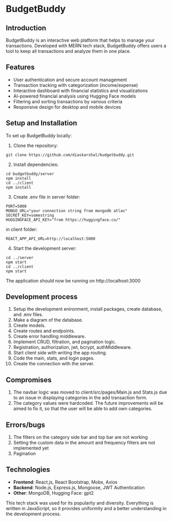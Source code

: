 # BudgetBuddy

## Introduction
BudgetBuddy is an interactive web platform that helps to manage your transactions. Developed with MERN tech stack, BudgetBuddy offers users a tool to keep all transactions and analyze them in one place.

## Features
* User authentication and secure account management  
* Transaction tracking with categorization (income/expense)  
* Interactive dashboard with financial statistics and visualizations  
* AI-powered financial analysis using Hugging Face models
* Filtering and sorting transactions by various criteria
* Responsive design for desktop and mobile devices

## Setup and Installation
To set up BudgetBuddy locally:
1. Clone the repository:
```
git clone https://github.com/diaskarshal/budgetbuddy.git
```
2. Install dependencies:
```
cd budgetbuddy/server
npm install
cd ../client
npm install
```
3. Create .env file in server folder:  
```
PORT=5000  
MONGO_URL="your connection string from mongodb atlas"  
SECRET_KEY=somestring  
HUGGINGFACE_API_KEY="from https://huggingface.co/"
```
in client folder:  
```
REACT_APP_API_URL=http://localhost:5000  
```
4. Start the development server:
```
cd ../server
npm start
cd ../client
npm start
```
The application should now be running on http://localhost:3000

## Development process
1. Setup the development enironment, install packages, create database, and .env files.
2. Make a diagram of the database.
3. Create models.
4. Create routes and endpoints.
5. Create error handling middleware.
6. Implement CRUD, filtration, and pagination logic.
7. Registration, authorization, jwt, bcrypt, authMiddleware.
8. Start client side with writing the app routing.
9. Code the main, stats, and login pages.
10. Create the connection with the server.

## Compromises
1. The navbar logic was moved to client/src/pages/Main.js and Stats.js due to an issue in displaying categories in the add transaction form. 
2. The category values were hardcoded. The future improvements will be aimed to fix it, so that the user will be able to add own categories.

## Errors/bugs
1. The filters on the category side bar and top bar are not working  
2. Setting the custom data in the amount and frequency filters are not implemented yet  
3. Pagination

## Technologies
- **Frontend**: React.js, React Bootstrap, Mobx, Axios
- **Backend**: Node.js, Express.js, Mongoose, JWT Authentication
- **Other**: MongoDB, Hugging Face: gpt2

This tech stack was used for its popularity and diversity. Everything is written in JavaScript, so it provides uniformity and a better understanding in the development process.